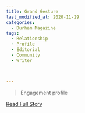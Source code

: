 ```yaml
---
title: Grand Gesture
last_modified_at: 2020-11-29
categories:
  - Durham Magazine
tags:
  - Relationship
  - Profile
  - Editorial 
  - Community
  - Writer



---
```


> Engagement profile

<a href="https://issuu.com/shannonmedia/docs/dmmayissuu/113" target="_blank">Read Full Story</a>
